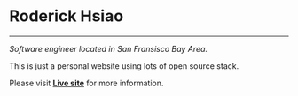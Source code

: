 # Roderick Hsiao
---
_Software engineer located in San Fransisco Bay Area._

This is just a personal website using lots of open source stack.

Please visit __[Live site](//roderickhsiao.me)__
for more information.
